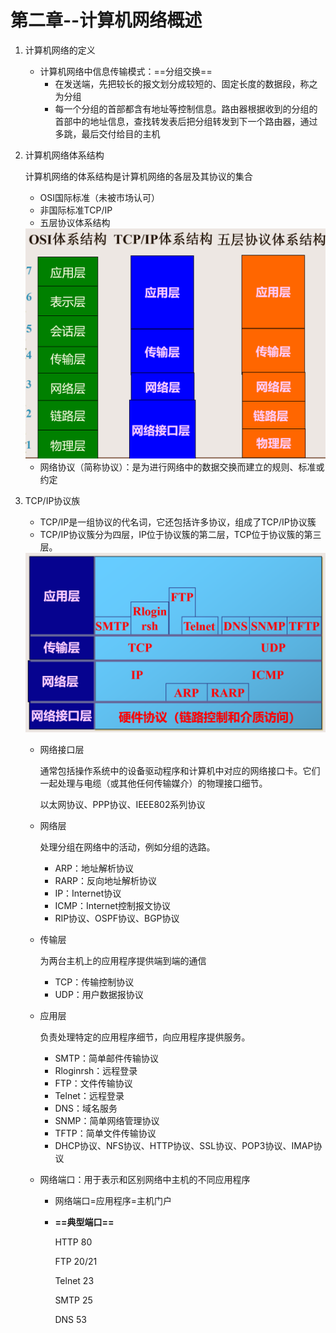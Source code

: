 # 第二章--计算机网络概述

1. 计算机网络的定义

   + 计算机网络中信息传输模式：==分组交换==
     + 在发送端，先把较长的报文划分成较短的、固定长度的数据段，称之为分组
     + 每一个分组的首部都含有地址等控制信息。路由器根据收到的分组的首部中的地址信息，查找转发表后把分组转发到下一个路由器，通过多跳，最后交付给目的主机

2. 计算机网络体系结构

   计算机网络的体系结构是计算机网络的各层及其协议的集合

   + OSI国际标准（未被市场认可）
   + 非国际标准TCP/IP
   + 五层协议体系结构

   <img src="2-1.png" alt="2-1" style="zoom: 50%;" />

   + 网络协议（简称协议）：是为进行网络中的数据交换而建立的规则、标准或约定

3. TCP/IP协议族

   + TCP/IP是一组协议的代名词，它还包括许多协议，组成了TCP/IP协议簇
   + TCP/IP协议簇分为四层，IP位于协议簇的第二层，TCP位于协议簇的第三层。

   <img src="2-2.png" alt="2-2" style="zoom:50%;" />

   + 网络接口层

     通常包括操作系统中的设备驱动程序和计算机中对应的网络接口卡。它们一起处理与电缆（或其他任何传输媒介）的物理接口细节。

     以太网协议、PPP协议、IEEE802系列协议

   + 网络层

     处理分组在网络中的活动，例如分组的选路。

     + ARP：地址解析协议
     + RARP：反向地址解析协议
     + IP：Internet协议
     + ICMP：Internet控制报文协议
     + RIP协议、OSPF协议、BGP协议

   + 传输层

     为两台主机上的应用程序提供端到端的通信

     + TCP：传输控制协议
     + UDP：用户数据报协议

   + 应用层

     负责处理特定的应用程序细节，向应用程序提供服务。

     + SMTP：简单邮件传输协议
     + Rloginrsh：远程登录
     + FTP：文件传输协议
     + Telnet：远程登录
     + DNS：域名服务
     + SNMP：简单网络管理协议
     + TFTP：简单文件传输协议
     + DHCP协议、NFS协议、HTTP协议、SSL协议、POP3协议、IMAP协议

   + 网络端口：用于表示和区别网络中主机的不同应用程序

     + 网络端口=应用程序=主机门户

     + **==典型端口==**

       HTTP 80

       FTP 20/21

       Telnet 23

       SMTP 25

       DNS 53

     

   

